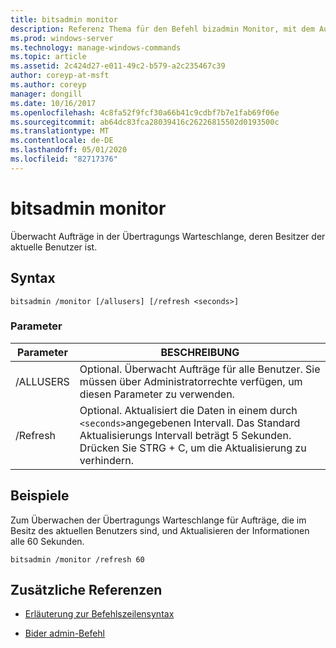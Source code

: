```yaml
---
title: bitsadmin monitor
description: Referenz Thema für den Befehl bizadmin Monitor, mit dem Aufträge in der Übertragungs Warteschlange überwacht werden, deren Besitzer der aktuelle Benutzer ist.
ms.prod: windows-server
ms.technology: manage-windows-commands
ms.topic: article
ms.assetid: 2c424d27-e011-49c2-b579-a2c235467c39
author: coreyp-at-msft
ms.author: coreyp
manager: dongill
ms.date: 10/16/2017
ms.openlocfilehash: 4c8fa52f9fcf30a66b41c9cdbf7b7e1fab69f06e
ms.sourcegitcommit: ab64dc83fca28039416c26226815502d0193500c
ms.translationtype: MT
ms.contentlocale: de-DE
ms.lasthandoff: 05/01/2020
ms.locfileid: "82717376"
---
```

# <a name="bitsadmin-monitor"></a>bitsadmin monitor

Überwacht Aufträge in der Übertragungs Warteschlange, deren Besitzer der aktuelle Benutzer ist.

## <a name="syntax"></a>Syntax

```
bitsadmin /monitor [/allusers] [/refresh <seconds>]
```

### <a name="parameters"></a>Parameter

| Parameter | BESCHREIBUNG |
| -------------- | -------------- |
| /ALLUSERS | Optional. Überwacht Aufträge für alle Benutzer. Sie müssen über Administratorrechte verfügen, um diesen Parameter zu verwenden. |
| /Refresh | Optional. Aktualisiert die Daten in einem durch `<seconds>`angegebenen Intervall. Das Standard Aktualisierungs Intervall beträgt 5 Sekunden. Drücken Sie STRG + C, um die Aktualisierung zu verhindern. |

## <a name="examples"></a>Beispiele

Zum Überwachen der Übertragungs Warteschlange für Aufträge, die im Besitz des aktuellen Benutzers sind, und Aktualisieren der Informationen alle 60 Sekunden.

```
bitsadmin /monitor /refresh 60
```

## <a name="additional-references"></a>Zusätzliche Referenzen

- [Erläuterung zur Befehlszeilensyntax](command-line-syntax-key.md)

- [Bider admin-Befehl](bitsadmin.md)
